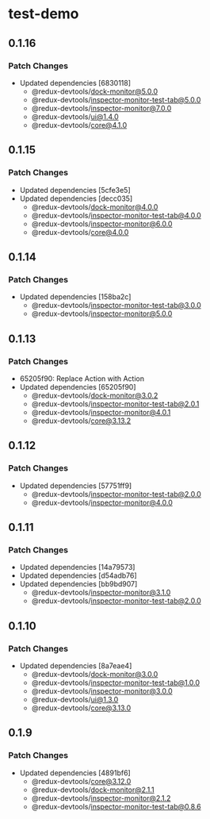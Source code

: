 # test-demo

## 0.1.16

### Patch Changes

- Updated dependencies [6830118]
  - @redux-devtools/dock-monitor@5.0.0
  - @redux-devtools/inspector-monitor-test-tab@5.0.0
  - @redux-devtools/inspector-monitor@7.0.0
  - @redux-devtools/ui@1.4.0
  - @redux-devtools/core@4.1.0

## 0.1.15

### Patch Changes

- Updated dependencies [5cfe3e5]
- Updated dependencies [decc035]
  - @redux-devtools/dock-monitor@4.0.0
  - @redux-devtools/inspector-monitor-test-tab@4.0.0
  - @redux-devtools/inspector-monitor@6.0.0
  - @redux-devtools/core@4.0.0

## 0.1.14

### Patch Changes

- Updated dependencies [158ba2c]
  - @redux-devtools/inspector-monitor-test-tab@3.0.0
  - @redux-devtools/inspector-monitor@5.0.0

## 0.1.13

### Patch Changes

- 65205f90: Replace Action<unknown> with Action<string>
- Updated dependencies [65205f90]
  - @redux-devtools/dock-monitor@3.0.2
  - @redux-devtools/inspector-monitor-test-tab@2.0.1
  - @redux-devtools/inspector-monitor@4.0.1
  - @redux-devtools/core@3.13.2

## 0.1.12

### Patch Changes

- Updated dependencies [57751ff9]
  - @redux-devtools/inspector-monitor-test-tab@2.0.0
  - @redux-devtools/inspector-monitor@4.0.0

## 0.1.11

### Patch Changes

- Updated dependencies [14a79573]
- Updated dependencies [d54adb76]
- Updated dependencies [bb9bd907]
  - @redux-devtools/inspector-monitor@3.1.0
  - @redux-devtools/inspector-monitor-test-tab@2.0.0

## 0.1.10

### Patch Changes

- Updated dependencies [8a7eae4]
  - @redux-devtools/dock-monitor@3.0.0
  - @redux-devtools/inspector-monitor-test-tab@1.0.0
  - @redux-devtools/inspector-monitor@3.0.0
  - @redux-devtools/ui@1.3.0
  - @redux-devtools/core@3.13.0

## 0.1.9

### Patch Changes

- Updated dependencies [4891bf6]
  - @redux-devtools/core@3.12.0
  - @redux-devtools/dock-monitor@2.1.1
  - @redux-devtools/inspector-monitor@2.1.2
  - @redux-devtools/inspector-monitor-test-tab@0.8.6
